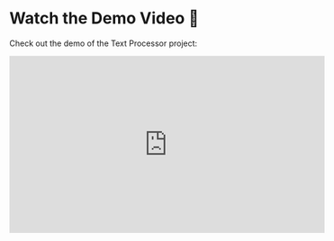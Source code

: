# Watch the Demo Video 🎥

Check out the demo of the Text Processor project:

<iframe width="560" height="315" src="https://www.youtube.com/embed/EliWS819ARA" title="Reading and Writing in a JSON File using Python" frameborder="0" allow="accelerometer; autoplay; clipboard-write; encrypted-media; gyroscope; picture-in-picture; web-share" referrerpolicy="strict-origin-when-cross-origin" allowfullscreen></iframe>
